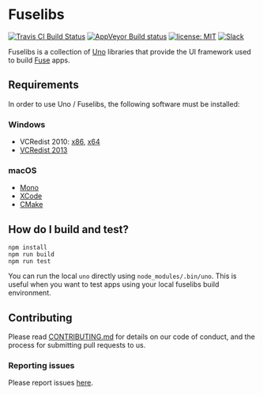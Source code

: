 # Fuselibs
[![Travis CI Build Status](https://travis-ci.org/fuse-open/fuselibs.svg?branch=master)](https://travis-ci.org/fuse-open/fuselibs)
[![AppVeyor Build status](https://ci.appveyor.com/api/projects/status/an47qhe561v31jga/branch/master?svg=true)](https://ci.appveyor.com/project/fusetools/fuselibs-public/branch/master)
[![license: MIT](https://img.shields.io/github/license/fuse-open/fuselibs.svg)](LICENSE.txt)
[![Slack](https://img.shields.io/badge/chat-on%20slack-blue.svg)](https://slackcommunity.fusetools.com/)

Fuselibs is a collection of [Uno](https://fuseopen.com/docs/uno/uno-lang) libraries that provide
the UI framework used to build [Fuse](https://fuseopen.com/) apps.


## Requirements

In order to use Uno / Fuselibs, the following software must be installed:

### Windows

* VCRedist 2010: [x86](https://www.microsoft.com/en-us/download/details.aspx?id=5555), [x64](https://www.microsoft.com/en-US/Download/confirmation.aspx?id=14632)
* [VCRedist 2013](https://www.microsoft.com/en-gb/download/details.aspx?id=40784)

### macOS

* [Mono](https://www.mono-project.com/download/)
* [XCode](https://developer.apple.com/xcode/)
* [CMake](https://cmake.org/)


## How do I build and test?

```
npm install
npm run build
npm run test
```

You can run the local `uno` directly using `node_modules/.bin/uno`. This
is useful when you want to test apps using your local fuselibs build
environment.

## Contributing

Please read [CONTRIBUTING.md](CONTRIBUTING.md) for details on our code of
conduct, and the process for submitting pull requests to us.

### Reporting issues

Please report issues [here](https://github.com/fuse-open/fuselibs/issues).
